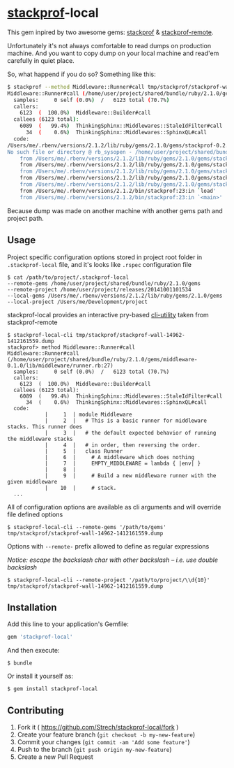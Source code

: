 # [stackprof](https://github.com/tmm1/stackprof)-local

This gem inpired by two awesome gems:
[stackprof](https://github.com/tmm1/stackprof) & [stackprof-remote](https://github.com/quirkey/stackprof-remote).

Unfortunately it's not always comfortable to read dumps on production machine.
And you want to copy dump on your local machine and read'em carefully in quiet place.

So, what happend if you do so? Something like this:

```bash
$ stackprof --method Middleware::Runner#call tmp/stackprof/stackprof-wall-14962-1412161559.dump
Middleware::Runner#call (/home/user/project/shared/bundle/ruby/2.1.0/gems/middleware-0.1.0/lib/middleware/runner.rb:27)
  samples:     0 self (0.0%)  /   6123 total (70.7%)
  callers:
    6123  (  100.0%)  Middleware::Builder#call
  callees (6123 total):
    6089  (   99.4%)  ThinkingSphinx::Middlewares::StaleIdFilter#call
      34  (    0.6%)  ThinkingSphinx::Middlewares::SphinxQL#call
  code:
/Users/me/.rbenv/versions/2.1.2/lib/ruby/gems/2.1.0/gems/stackprof-0.2.7/lib/stackprof/report.rb:347:in `readlines':
No such file or directory @ rb_sysopen - /home/user/project/shared/bundle/ruby/2.1.0/gems/middleware-0.1.0/lib/middleware/runner.rb (Errno::ENOENT)
	from /Users/me/.rbenv/versions/2.1.2/lib/ruby/gems/2.1.0/gems/stackprof-0.2.7/lib/stackprof/report.rb:347:in `source_display'
	from /Users/me/.rbenv/versions/2.1.2/lib/ruby/gems/2.1.0/gems/stackprof-0.2.7/lib/stackprof/report.rb:265:in `block in print_method'
	from /Users/me/.rbenv/versions/2.1.2/lib/ruby/gems/2.1.0/gems/stackprof-0.2.7/lib/stackprof/report.rb:238:in `each'
	from /Users/me/.rbenv/versions/2.1.2/lib/ruby/gems/2.1.0/gems/stackprof-0.2.7/lib/stackprof/report.rb:238:in `print_method'
	from /Users/me/.rbenv/versions/2.1.2/lib/ruby/gems/2.1.0/gems/stackprof-0.2.7/bin/stackprof:62:in `<top (required)>'
	from /Users/me/.rbenv/versions/2.1.2/bin/stackprof:23:in `load'
	from /Users/me/.rbenv/versions/2.1.2/bin/stackprof:23:in `<main>'
```

Because dump was made on another machine with another gems path and project path.

## Usage

Project specific configuration options stored in project root folder in `.stackprof-local` file,
and it's looks like `.rspec` configuration file

```
$ cat /path/to/project/.stackprof-local
--remote-gems /home/user/project/shared/bundle/ruby/2.1.0/gems
--remote-project /home/user/project/releases/20141001101534
--local-gems /Users/me/.rbenv/versions/2.1.2/lib/ruby/gems/2.1.0/gems
--local-project /Users/me/Development/project
```

stackprof-local provides an interactive pry-based [cli-utility](https://github.com/quirkey/stackprof-remote#cli)
taken from stackprof-remote

```
$ stackprof-local-cli tmp/stackprof/stackprof-wall-14962-1412161559.dump
stackprof> method Middleware::Runner#call
Middleware::Runner#call (/home/user/project/shared/bundle/ruby/2.1.0/gems/middleware-0.1.0/lib/middleware/runner.rb:27)
  samples:     0 self (0.0%)  /   6123 total (70.7%)
  callers:
    6123  (  100.0%)  Middleware::Builder#call
  callees (6123 total):
    6089  (   99.4%)  ThinkingSphinx::Middlewares::StaleIdFilter#call
      34  (    0.6%)  ThinkingSphinx::Middlewares::SphinxQL#call
  code:
            |     1  | module Middleware
            |     2  |   # This is a basic runner for middleware stacks. This runner does
            |     3  |   # the default expected behavior of running the middleware stacks
            |     4  |   # in order, then reversing the order.
            |     5  |   class Runner
            |     6  |     # A middleware which does nothing
            |     7  |     EMPTY_MIDDLEWARE = lambda { |env| }
            |     8  |
            |     9  |     # Build a new middleware runner with the given middleware
            |    10  |     # stack.
  ...
```

All of configuration options are available as cli arguments and will override file defined options

```
$ stackprof-local-cli --remote-gems '/path/to/gems' tmp/stackprof/stackprof-wall-14962-1412161559.dump
```

Options with `--remote-` prefix allowed to define as regular expressions

*Notice: escape the backslash char with other backslash – i.e. use double backslash*

```
$ stackprof-local-cli --remote-project '/path/to/project/\\d{10}' tmp/stackprof/stackprof-wall-14962-1412161559.dump
```

## Installation

Add this line to your application's Gemfile:

```ruby
gem 'stackprof-local'
```

And then execute:

    $ bundle

Or install it yourself as:

    $ gem install stackprof-local

## Contributing

1. Fork it ( https://github.com/Strech/stackprof-local/fork )
2. Create your feature branch (`git checkout -b my-new-feature`)
3. Commit your changes (`git commit -am 'Add some feature'`)
4. Push to the branch (`git push origin my-new-feature`)
5. Create a new Pull Request
